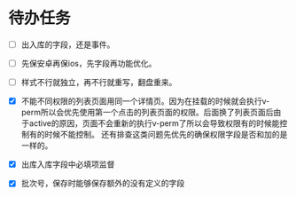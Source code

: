 # 待办任务
- [ ] 出入库的字段，还是事件。
- [ ] 先保安卓再保ios，先字段再功能优化。
- [ ] 样式不行就独立，再不行就重写，翻盘重来。
- [x] 不能不同权限的列表页面用同一个详情页。因为在挂载的时候就会执行v-perm所以会优先使用第一个点击的列表页面的权限。后面换了列表页面后由于active的原因，页面不会重新的执行v-perm了所以会导致权限有的时候能控制有的时候不能控制。 还有排查这类问题先优先的确保权限字段是否和加的是一样的。


- [x] 出库入库字段中必填项监督
- [x] 批次号，保存时能够保存额外的没有定义的字段


